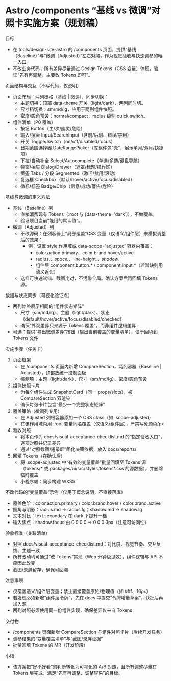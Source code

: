 # Astro /components “基线 vs 微调”对照卡实施方案（规划稿）

目标
- 在 tools/design-site-astro 的 /components 页面，提供“基线（Baseline）”与“微调（Adjusted）”左右对照，作为视觉验收与快速调参的唯一入口。
- 不改业务代码；所有差异尽量通过 Design Tokens（CSS 变量）体现，验证“先有再调整，主要改 Tokens 即可”。

页面结构与交互（不写代码，仅说明）
- 页面布局：两列栅格（基线 | 微调），同步切换：
  - 主题切换：顶部 data-theme 开关（light/dark），两列同时切。
  - 尺寸档切换：sm/md/lg，应用于两列组件快照。
  - 密度/圆角预设：normal/compact，radius 级别 quick switch。
- 组件清单（P0 覆盖）
  - 按钮 Button（主/次/幽灵/危险）
  - 输入/搜索 Input/SearchInput（含前/后缀、错误/禁用）
  - 开关 Toggle/Switch（on/off/disabled/focus）
  - 日期范围选择器 DateRangePicker（库组件包“壳”，展示单月/双月/快捷项）
  - 下拉/自动补全 Select/Autocomplete（单选/多选/键盘导航）
  - 弹窗/抽屉 Dialog/Drawer（遮罩/标题/操作区）
  - 页签 Tabs / 分段 Segmented（激活/禁用/滚动）
  - 复选框 Checkbox（默认/hover/active/focus/disabled）
  - 徽标/标签 Badge/Chip（信息/成功/警告/危险）

基线与微调的定义方法
- 基线（Baseline）列
  - 直接消费现有 Tokens（:root 与 [data-theme='dark']），不做覆盖。
  - 验证项目当前“能用的默认值”。
- 微调（Adjusted）列
  - 不改源码：在列容器上“局部覆盖”CSS 变量（仅语义/组件层）来模拟调整后的效果：
    - 例：设置 style 作用域或 data-scope='adjusted' 容器内覆盖：
      - color.action.primary、color.brand.hover/active
      - radius.*、space.*、line-height.*、shadow.*
      - 组件层 component.button.* / component.input.*（若暂缺则用语义近似）
  - 这样可快速试错、截图比对，不污染全局。确认方案后再回填 Tokens 源。

数据与状态同步（可视化验证点）
- 两列始终展示相同的“组件状态矩阵”
  - 尺寸（sm/md/lg）、主题（light/dark）、状态（default/hover/active/focus/disabled/checked）
  - 确保“外观差异只来源于 Tokens 覆盖”，而非组件逻辑差异
- 可选：提供“导出微调差异”按钮（输出当前覆盖的变量清单），便于回填到 Tokens 文件

实施步骤（任务卡）
1) 页面框架
   - 在 /components 页面内新增 CompareSection，两列容器（Baseline | Adjusted），顶部放统一控制面板
   - 控制项：主题（light/dark）、尺寸（sm/md/lg）、密度/圆角预设
2) 组件快照卡片
   - 为每个组件生成 SnapshotCard（同一 props/slots），被 CompareSection 双渲染
   - 确保每张卡片包含“最少一个完整状态矩阵”
3) 覆盖策略（微调列专用）
   - 在 Adjusted 列根容器添加一个 CSS class（如 .scope-adjusted）
   - 在该作用域内用 :root 变量同名覆盖（仅语义/组件层），严禁写死颜色/px
4) 验收对照
   - 将本页作为 docs/visual-acceptance-checklist.md 的“指定验收入口”，逐项对照并记录差异
   - 通过“对照截图/短录屏”固化决策依据，放入 docs/reports/
5) 回填 Tokens（在确认后）
   - 将 .scope-adjusted 中“有效的变量覆盖”批量回填至 Tokens 源（tokens/* 或 packages/ui/src/styles/tokens*.css 的源数据），并删除临时覆盖
   - 小程序端：同步构建 WXSS

不改代码的“变量覆盖”示例（仅用于概念说明，不直接落库）
- 覆盖色阶：color.action.primary / color.brand.hover / color.brand.active
- 圆角与阴影：radius.md → radius.lg；shadow.md → shadow.lg
- 文本对比：text.secondary 在 dark 下提升一档
- 输入焦点：shadow.focus 由 0 0 0 0 → 0 0 0 3px（注意可访问性）

验收标准（关联清单）
- 对照 docs/visual-acceptance-checklist.md：对比度、视觉节奏、交互反馈、主题一致
- 所有改动均可通过“改 Tokens”实现（Web 分钟级见效），组件逻辑与 API 不应因此改变
- 截图/录屏留存，确保可回溯

注意事项
- 仅覆盖语义/组件层变量；禁止直接覆盖原始/物理值（如 #fff、16px）
- 若发现必须新增“组件层令牌”，先在 docs 中提交“令牌增量草案”，获批后再加入源
- 两列对照必须使用同一份组件实现，确保差异仅来自 Tokens

交付物
- /components 页面新增 CompareSection 与组件对照卡片（后续开发任务）
- 调参结果的“变量覆盖清单”与“截图/录屏证据”
- 批量回填 Tokens 的 MR（开发阶段）

小结
- 该方案把“好不好看”的判断转化为可视化的 A/B 对照，且所有调整尽量在 Tokens 层完成，满足“先有再调整、调整容易”的目标。
